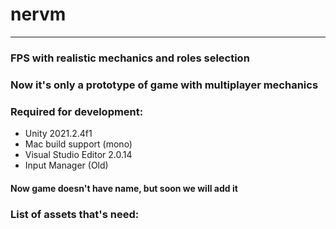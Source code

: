 # nervm
------------------------------------------------

### FPS with realistic mechanics and roles selection
### Now it's only a prototype of game with multiplayer mechanics

### Required for development:
- Unity 2021.2.4f1
- Mac build support (mono)
- Visual Studio Editor 2.0.14
- Input Manager (Old)

#### Now game doesn't have name, but soon we will add it

### List of assets that's need:
